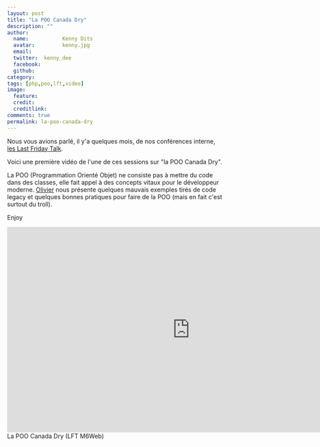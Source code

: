 ```yaml
---
layout: post
title: "La POO Canada Dry"
description: ""
author:
  name:           Kenny Dits
  avatar:         kenny.jpg
  email:          
  twitter:  kenny_dee      
  facebook:       
  github:    
category: 
tags: [php,poo,lft,video]
image:
  feature: 
  credit: 
  creditlink: 
comments: true  
permalink: la-poo-canada-dry
---
```


Nous vous avions parlé, il y'a quelques mois, de nos conférences interne, [les Last Friday Talk](http://tech.m6web.fr/organiser-des-conferences-technique-en-interne).

Voici une première vidéo de l'une de ces sessions sur "la POO Canada Dry".

La POO (Programmation Orienté Objet) ne consiste pas à mettre du code dans des classes, elle fait appel à des concepts vitaux pour le développeur moderne. [Olivier](https://twitter.com/omansour) nous présente quelques mauvais exemples tirés de code legacy et quelques bonnes pratiques pour faire de la POO (mais en fait c'est surtout du troll).

Enjoy



<iframe allowfullscreen="" frameborder="0" height="480" src="https://www.youtube.com/embed/vS2hk4MfOds?wmode=transparent&feature=oembed" width="854"></iframe>
La POO Canada Dry (LFT M6Web)


